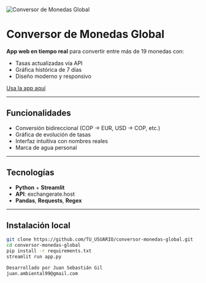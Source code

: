 ![Conversor de Monedas Global](https://i.imgur.com/7VadtQr.png)
# Conversor de Monedas Global 

**App web en tiempo real** para convertir entre más de 19 monedas con:
- Tasas actualizadas vía API
- Gráfica histórica de 7 días
- Diseño moderno y responsivo

[Usa la app aquí](https://conversor-monedas-global.streamlit.app)

---

## Funcionalidades
- Conversión bidireccional (COP → EUR, USD → COP, etc.)
- Gráfica de evolución de tasas
- Interfaz intuitiva con nombres reales
- Marca de agua personal

---

## Tecnologías
- **Python** + **Streamlit**
- **API**: exchangerate.host
- **Pandas**, **Requests**, **Regex**

---

## Instalación local
```bash
git clone https://github.com/TU_USUARIO/conversor-monedas-global.git
cd conversor-monedas-global
pip install -r requirements.txt
streamlit run app.py

Desarrollado por Juan Sebastián Gil
juan.ambiental99@gmail.com
